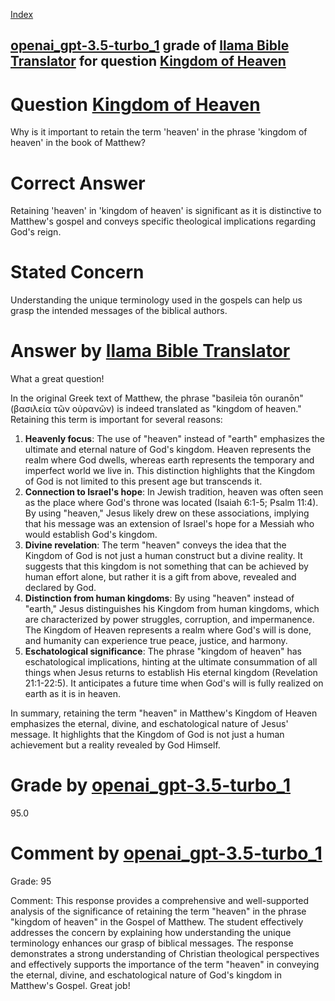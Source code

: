 
[Index](../../../../index.md)
## [openai_gpt-3.5-turbo_1](../../../grading_models/openai_gpt-3.5-turbo_1.md) grade of [llama Bible Translator](../../../answering_models/llama_Bible_Translator.md) for question [Kingdom of Heaven](../../../questions/Kingdom_of_Heaven.md)

# Question [Kingdom of Heaven](../../../questions/Kingdom_of_Heaven.md)
Why is it important to retain the term 'heaven' in the phrase 'kingdom of heaven' in the book of Matthew?

# Correct Answer
Retaining 'heaven' in 'kingdom of heaven' is significant as it is distinctive to Matthew's gospel and conveys specific theological implications regarding God's reign.

# Stated Concern
Understanding the unique terminology used in the gospels can help us grasp the intended messages of the biblical authors.

# Answer by [llama Bible Translator](../../../answering_models/llama_Bible_Translator.md)
What a great question!

In the original Greek text of Matthew, the phrase "basileia tōn ouranōn" (βασιλεία τῶν οὐρανῶν) is indeed translated as "kingdom of heaven." Retaining this term is important for several reasons:

1. **Heavenly focus**: The use of "heaven" instead of "earth" emphasizes the ultimate and eternal nature of God's kingdom. Heaven represents the realm where God dwells, whereas earth represents the temporary and imperfect world we live in. This distinction highlights that the Kingdom of God is not limited to this present age but transcends it.
2. **Connection to Israel's hope**: In Jewish tradition, heaven was often seen as the place where God's throne was located (Isaiah 6:1-5; Psalm 11:4). By using "heaven," Jesus likely drew on these associations, implying that his message was an extension of Israel's hope for a Messiah who would establish God's kingdom.
3. **Divine revelation**: The term "heaven" conveys the idea that the Kingdom of God is not just a human construct but a divine reality. It suggests that this kingdom is not something that can be achieved by human effort alone, but rather it is a gift from above, revealed and declared by God.
4. **Distinction from human kingdoms**: By using "heaven" instead of "earth," Jesus distinguishes his Kingdom from human kingdoms, which are characterized by power struggles, corruption, and impermanence. The Kingdom of Heaven represents a realm where God's will is done, and humanity can experience true peace, justice, and harmony.
5. **Eschatological significance**: The phrase "kingdom of heaven" has eschatological implications, hinting at the ultimate consummation of all things when Jesus returns to establish His eternal kingdom (Revelation 21:1-22:5). It anticipates a future time when God's will is fully realized on earth as it is in heaven.

In summary, retaining the term "heaven" in Matthew's Kingdom of Heaven emphasizes the eternal, divine, and eschatological nature of Jesus' message. It highlights that the Kingdom of God is not just a human achievement but a reality revealed by God Himself.

# Grade by [openai_gpt-3.5-turbo_1](../../../grading_models/openai_gpt-3.5-turbo_1.md)
95.0

# Comment by [openai_gpt-3.5-turbo_1](../../../grading_models/openai_gpt-3.5-turbo_1.md)
Grade: 95

Comment: This response provides a comprehensive and well-supported analysis of the significance of retaining the term "heaven" in the phrase "kingdom of heaven" in the Gospel of Matthew. The student effectively addresses the concern by explaining how understanding the unique terminology enhances our grasp of biblical messages. The response demonstrates a strong understanding of Christian theological perspectives and effectively supports the importance of the term "heaven" in conveying the eternal, divine, and eschatological nature of God's kingdom in Matthew's Gospel. Great job!
